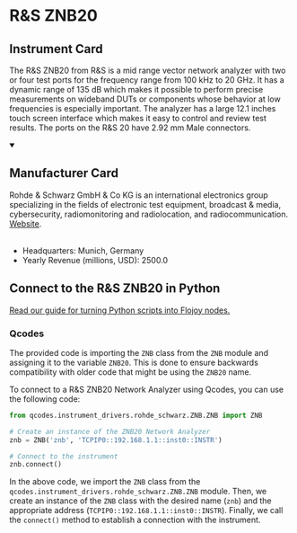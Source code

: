 
# R&S ZNB20

## Instrument Card

The R&S ZNB20 from R&S is a mid range vector network analyzer with two or four test ports for the frequency range from 100 kHz to 20 GHz. It has a dynamic range of 135 dB which makes it possible to perform precise measurements on wideband DUTs or components whose behavior at low frequencies is especially important. The analyzer has a large 12.1 inches touch screen interface which makes it easy to control and review test results. The ports on the R&S 20 have 2.92 mm Male connectors.

<details open>
<summary><h2>Manufacturer Card</h2></summary>
Rohde & Schwarz GmbH & Co KG is an international electronics group specializing in the fields of electronic test equipment, broadcast & media, cybersecurity, radiomonitoring and radiolocation, and radiocommunication. <a href=https://www.rohde-schwarz.com/ca/home_48230.html>Website</a>.
<br></br>
<ul>
  <li>Headquarters: Munich, Germany</li>
  <li>Yearly Revenue (millions, USD): 2500.0</li>
</ul>
</details>

## Connect to the R&S ZNB20 in Python

[Read our guide for turning Python scripts into Flojoy nodes.](https://docs.flojoy.ai/custom-nodes/creating-custom-node/)


### Qcodes

The provided code is importing the `ZNB` class from the `ZNB` module and assigning it to the variable `ZNB20`. This is done to ensure backwards compatibility with older code that might be using the `ZNB20` name.

To connect to a R&S ZNB20 Network Analyzer using Qcodes, you can use the following code:

```python
from qcodes.instrument_drivers.rohde_schwarz.ZNB.ZNB import ZNB

# Create an instance of the ZNB20 Network Analyzer
znb = ZNB('znb', 'TCPIP0::192.168.1.1::inst0::INSTR')

# Connect to the instrument
znb.connect()
```

In the above code, we import the `ZNB` class from the `qcodes.instrument_drivers.rohde_schwarz.ZNB.ZNB` module. Then, we create an instance of the `ZNB` class with the desired name (`znb`) and the appropriate address (`TCPIP0::192.168.1.1::inst0::INSTR`). Finally, we call the `connect()` method to establish a connection with the instrument.

